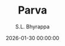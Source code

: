 ---
layout: book-review
date: 2026-01-30 00:00:00
title: Parva
author: S.L. Bhyrappa
cover: assets/img/book_covers/parva.jpg
olid:  # use Open Library ID to fetch cover (if no `cover` is provided)
isbn:  # use ISBN to fetch cover (if no `olid` is provided, dashes are optional)
categories: Mythology Fiction India Historical Fiction Indian Literature Philosophy
tags: yet-to-start
started: 2026-01-01
finished: 2026-02-28
released: 1979
status: interested
---